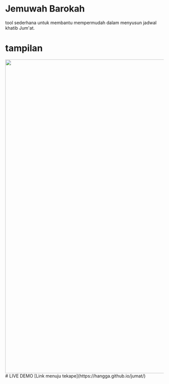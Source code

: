 # Jemuwah Barokah
tool sederhana untuk membantu mempermudah dalam menyusun jadwal khatib Jum'at.
# tampilan
<img width="1000px;" src="https://raw.githubusercontent.com/hangga/jumat/master/Screen%20Shot%202021-03-21%20at%2006.44.05.png"/>
# LIVE DEMO 
[Link menuju tekape](https://hangga.github.io/jumat/)
